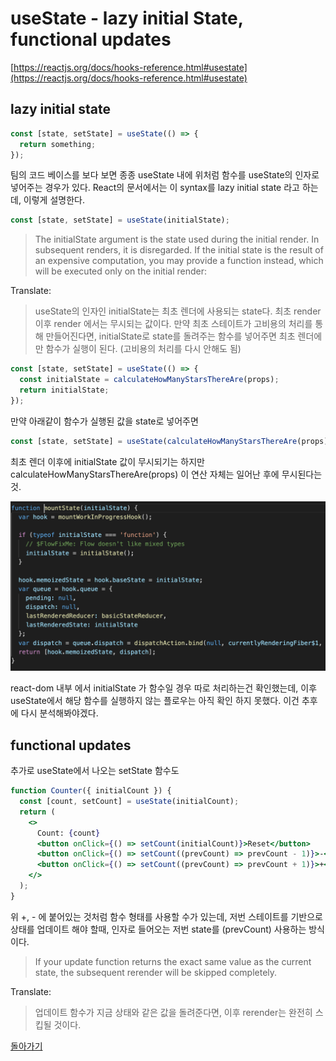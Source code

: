 # useState - lazy initial State, functional updates

[https://reactjs.org/docs/hooks-reference.html#usestate](https://reactjs.org/docs/hooks-reference.html#usestate)

## lazy initial state

```jsx
const [state, setState] = useState(() => {
  return something;
});
```

팀의 코드 베이스를 보다 보면 종종 useState 내에 위처럼 함수를 useState의 인자로 넣어주는 경우가 있다.
React의 문서에서는 이 syntax를 lazy initial state 라고 하는데,
이렇게 설명한다.

```jsx
const [state, setState] = useState(initialState);
```

> The initialState argument is the state used during the initial render. In subsequent renders, it is disregarded. If the initial state is the result of an expensive computation, you may provide a function instead, which will be executed only on the initial render:

Translate:

> useState의 인자인 initialState는 최초 렌더에 사용되는 state다. 최초 render 이후 render 에서는 무시되는 값이다. 만약 최초 스테이트가 고비용의 처리를 통해 만들어진다면, initialState로 state를 돌려주는 함수를 넣어주면 최초 렌더에만 함수가 실행이 된다. (고비용의 처리를 다시 안해도 됨)

```jsx
const [state, setState] = useState(() => {
  const initialState = calculateHowManyStarsThereAre(props);
  return initialState;
});
```

만약 아래같이 함수가 실행된 값을 state로 넣어주면

```jsx
const [state, setState] = useState(calculateHowManyStarsThereAre(props));
```

최초 렌더 이후에 initialState 값이 무시되기는 하지만
calculateHowManyStarsThereAre(props) 이 연산 자체는 일어난 후에 무시된다는 것.

![mountState](./mountState.png)

react-dom 내부 에서 initialState 가 함수일 경우 따로 처리하는건 확인했는데,
이후 useState에서 해당 함수를 실행하지 않는 플로우는 아직 확인 하지 못했다.
이건 추후에 다시 분석해봐야겠다.

## functional updates

추가로 useState에서 나오는 setState 함수도

```jsx
function Counter({ initialCount }) {
  const [count, setCount] = useState(initialCount);
  return (
    <>
      Count: {count}
      <button onClick={() => setCount(initialCount)}>Reset</button>
      <button onClick={() => setCount((prevCount) => prevCount - 1)}>-</button>
      <button onClick={() => setCount((prevCount) => prevCount + 1)}>+</button>
    </>
  );
}
```

위 +, - 에 붙어있는 것처럼 함수 형태를 사용할 수가 있는데,
저번 스테이트를 기반으로 상태를 업데이트 해야 할때, 인자로 들어오는 저번 state를 (prevCount) 사용하는 방식이다.

> If your update function returns the exact same value as the current state, the subsequent rerender will be skipped completely.

Translate:

> 업데이트 함수가 지금 상태와 같은 값을 돌려준다면, 이후 rerender는 완전히 스킵될 것이다.

[돌아가기](../../README.md)
